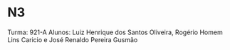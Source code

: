 # N3
Turma: 921-A
Alunos: Luiz Henrique dos Santos Oliveira, Rogério Homem Lins Caricio e José Renaldo Pereira Gusmão
